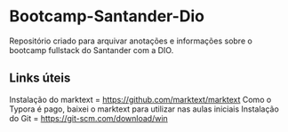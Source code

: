 # Bootcamp-Santander-Dio
Repositório criado para arquivar anotações e informações sobre o bootcamp fullstack do Santander com a DIO.

## Links úteis
Instalação do marktext = https://github.com/marktext/marktext
Como o Typora é pago, baixei o marktext para utilizar nas aulas iniciais
Instalação do Git = https://git-scm.com/download/win
